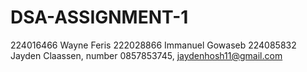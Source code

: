 # DSA-ASSIGNMENT-1

224016466 Wayne Feris
222028866 Immanuel Gowaseb
224085832 Jayden Claassen, number 0857853745, jaydenhosh11@gmail.com
